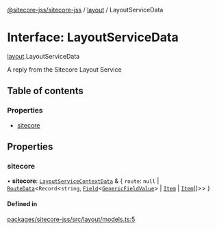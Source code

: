 [@sitecore-jss/sitecore-jss](../README.md) / [layout](../modules/layout.md) / LayoutServiceData

# Interface: LayoutServiceData

[layout](../modules/layout.md).LayoutServiceData

A reply from the Sitecore Layout Service

## Table of contents

### Properties

- [sitecore](layout.LayoutServiceData.md#sitecore)

## Properties

### sitecore

• **sitecore**: [`LayoutServiceContextData`](layout.LayoutServiceContextData.md) & \{ `route`: ``null`` \| [`RouteData`](layout.RouteData.md)\<`Record`\<`string`, [`Field`](layout.Field.md)\<[`GenericFieldValue`](../modules/layout.md#genericfieldvalue)\> \| [`Item`](layout.Item.md) \| [`Item`](layout.Item.md)[]\>\>  }

#### Defined in

[packages/sitecore-jss/src/layout/models.ts:5](https://github.com/Sitecore/jss/blob/a9b094dab/packages/sitecore-jss/src/layout/models.ts#L5)

